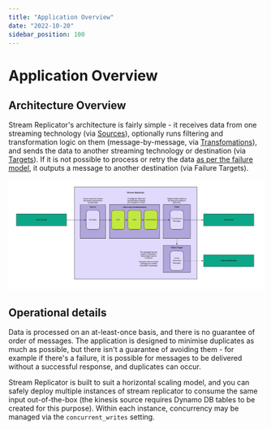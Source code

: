 ```yaml
---
title: "Application Overview"
date: "2022-10-20"
sidebar_position: 100
---
```


# Application Overview

## Architecture Overview

Stream Replicator's architecture is fairly simple - it receives data from one streaming technology (via [Sources](../sources/index.md)), optionally runs filtering and transformation logic on them (message-by-message, via [Transfomations](../transformations/index.md)), and sends the data to another streaming technology or destination (via [Targets](../targets/index.md)). If it is not possible to process or retry the data [as per the failure model](../failure-model/index.md), it outputs a message to another destination (via Failure Targets).

![draft_architecture](./images/stream-replicator-architecture.jpg)

## Operational details

Data is processed on an at-least-once basis, and there is no guarantee of order of messages. The application is designed to minimise duplicates as much as possible, but there isn't a guarantee of avoiding them - for example if there's a failure, it is possible for messages to be delivered without a successful response, and duplicates can occur. 

Stream Replicator is built to suit a horizontal scaling model, and you can safely deploy multiple instances of stream replicator to consume the same input out-of-the-box (the kinesis source requires Dynamo DB tables to be created for this purpose). Within each instance, concurrency may be managed via the `concurrent_writes` setting.